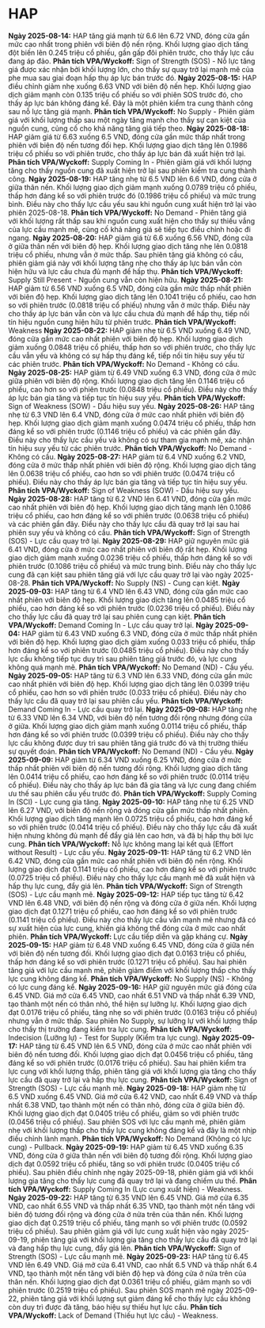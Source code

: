 # HAP

**Ngày 2025-08-14:** HAP tăng giá mạnh từ 6.6 lên 6.72 VND, đóng cửa gần mức cao nhất trong phiên với biên độ nến rộng. Khối lượng giao dịch tăng đột biến lên 0.245 triệu cổ phiếu, gần gấp đôi phiên trước, cho thấy lực cầu đang áp đảo. **Phân tích VPA/Wyckoff:** Sign of Strength (SOS) - Nỗ lực tăng giá được xác nhận bởi khối lượng lớn, cho thấy sự quay trở lại mạnh mẽ của phe mua sau giai đoạn hấp thụ áp lực bán trước đó.
**Ngày 2025-08-15:** HAP điều chỉnh giảm nhẹ xuống 6.63 VND với biên độ nến hẹp. Khối lượng giao dịch giảm mạnh còn 0.135 triệu cổ phiếu so với phiên SOS trước đó, cho thấy áp lực bán không đáng kể. Đây là một phiên kiểm tra cung thành công sau nỗ lực tăng giá mạnh. **Phân tích VPA/Wyckoff:** No Supply - Phiên giảm giá với khối lượng thấp sau một ngày tăng mạnh cho thấy sự cạn kiệt của nguồn cung, củng cố cho khả năng tăng giá tiếp theo.
**Ngày 2025-08-18:** HAP giảm giá từ 6.63 xuống 6.5 VND, đóng cửa gần mức thấp nhất trong phiên với biên độ nến tương đối hẹp. Khối lượng giao dịch tăng lên 0.1986 triệu cổ phiếu so với phiên trước, cho thấy áp lực bán đã xuất hiện trở lại. **Phân tích VPA/Wyckoff:** Supply Coming In - Phiên giảm giá với khối lượng tăng cho thấy nguồn cung đã xuất hiện trở lại sau phiên kiểm tra cung thành công.
**Ngày 2025-08-19:** HAP tăng nhẹ từ 6.5 VND lên 6.6 VND, đóng cửa ở giữa thân nến. Khối lượng giao dịch giảm mạnh xuống 0.0789 triệu cổ phiếu, thấp hơn đáng kể so với phiên trước đó (0.1986 triệu cổ phiếu) và mức trung bình. Điều này cho thấy lực cầu yếu sau khi nguồn cung xuất hiện trở lại vào phiên 2025-08-18. **Phân tích VPA/Wyckoff:** No Demand - Phiên tăng giá với khối lượng rất thấp sau khi nguồn cung xuất hiện cho thấy sự thiếu vắng của lực cầu mạnh mẽ, củng cố khả năng giá sẽ tiếp tục điều chỉnh hoặc đi ngang.
**Ngày 2025-08-20:** HAP giảm giá từ 6.6 xuống 6.56 VND, đóng cửa ở giữa thân nến với biên độ hẹp. Khối lượng giao dịch tăng nhẹ lên 0.0818 triệu cổ phiếu, nhưng vẫn ở mức thấp. Sau phiên tăng giá không có cầu, phiên giảm giá này với khối lượng tăng nhẹ cho thấy áp lực bán vẫn còn hiện hữu và lực cầu chưa đủ mạnh để hấp thụ. **Phân tích VPA/Wyckoff:** Supply Still Present - Nguồn cung vẫn còn hiện hữu.
**Ngày 2025-08-21:** HAP giảm từ 6.56 VND xuống 6.5 VND, đóng cửa gần mức thấp nhất phiên với biên độ hẹp. Khối lượng giao dịch tăng lên 0.1041 triệu cổ phiếu, cao hơn so với phiên trước (0.0818 triệu cổ phiếu) nhưng vẫn ở mức thấp. Điều này cho thấy áp lực bán vẫn còn và lực cầu chưa đủ mạnh để hấp thụ, tiếp nối tín hiệu nguồn cung hiện hữu từ phiên trước. **Phân tích VPA/Wyckoff:** Weakness
**Ngày 2025-08-22:** HAP giảm nhẹ từ 6.5 VND xuống 6.49 VND, đóng cửa gần mức cao nhất phiên với biên độ hẹp. Khối lượng giao dịch giảm xuống 0.0848 triệu cổ phiếu, thấp hơn so với phiên trước, cho thấy lực cầu vẫn yếu và không có sự hấp thụ đáng kể, tiếp nối tín hiệu suy yếu từ các phiên trước. **Phân tích VPA/Wyckoff:** No Demand - Không có cầu.
**Ngày 2025-08-25:** HAP giảm từ 6.49 VND xuống 6.3 VND, đóng cửa ở mức giữa phiên với biên độ rộng. Khối lượng giao dịch tăng lên 0.1146 triệu cổ phiếu, cao hơn so với phiên trước (0.0848 triệu cổ phiếu). Điều này cho thấy áp lực bán gia tăng và tiếp tục tín hiệu suy yếu. **Phân tích VPA/Wyckoff:** Sign of Weakness (SOW) - Dấu hiệu suy yếu.
**Ngày 2025-08-26:** HAP tăng nhẹ từ 6.3 VND lên 6.4 VND, đóng cửa ở mức cao nhất phiên với biên độ hẹp. Khối lượng giao dịch giảm mạnh xuống 0.0474 triệu cổ phiếu, thấp hơn đáng kể so với phiên trước (0.1146 triệu cổ phiếu) và các phiên gần đây. Điều này cho thấy lực cầu yếu và không có sự tham gia mạnh mẽ, xác nhận tín hiệu suy yếu từ các phiên trước. **Phân tích VPA/Wyckoff:** No Demand - Không có cầu.
**Ngày 2025-08-27:** HAP giảm từ 6.4 VND xuống 6.2 VND, đóng cửa ở mức thấp nhất phiên với biên độ rộng. Khối lượng giao dịch tăng lên 0.0638 triệu cổ phiếu, cao hơn so với phiên trước (0.0474 triệu cổ phiếu). Điều này cho thấy áp lực bán gia tăng và tiếp tục tín hiệu suy yếu. **Phân tích VPA/Wyckoff:** Sign of Weakness (SOW) - Dấu hiệu suy yếu.
**Ngày 2025-08-28:** HAP tăng từ 6.2 VND lên 6.41 VND, đóng cửa gần mức cao nhất phiên với biên độ hẹp. Khối lượng giao dịch tăng mạnh lên 0.1086 triệu cổ phiếu, cao hơn đáng kể so với phiên trước (0.0638 triệu cổ phiếu) và các phiên gần đây. Điều này cho thấy lực cầu đã quay trở lại sau hai phiên suy yếu và không có cầu. **Phân tích VPA/Wyckoff:** Sign of Strength (SOS) - Lực cầu quay trở lại.
**Ngày 2025-08-29:** HAP giữ nguyên mức giá 6.41 VND, đóng cửa ở mức cao nhất phiên với biên độ rất hẹp. Khối lượng giao dịch giảm mạnh xuống 0.0236 triệu cổ phiếu, thấp hơn đáng kể so với phiên trước (0.1086 triệu cổ phiếu) và mức trung bình. Điều này cho thấy lực cung đã cạn kiệt sau phiên tăng giá với lực cầu quay trở lại vào ngày 2025-08-28. **Phân tích VPA/Wyckoff:** No Supply (NS) - Cung cạn kiệt.
**Ngày 2025-09-03:** HAP tăng từ 6.4 VND lên 6.43 VND, đóng cửa gần mức cao nhất phiên với biên độ hẹp. Khối lượng giao dịch tăng lên 0.0485 triệu cổ phiếu, cao hơn đáng kể so với phiên trước (0.0236 triệu cổ phiếu). Điều này cho thấy lực cầu đã quay trở lại sau phiên cung cạn kiệt. **Phân tích VPA/Wyckoff:** Demand Coming In - Lực cầu quay trở lại.
**Ngày 2025-09-04:** HAP giảm từ 6.43 VND xuống 6.3 VND, đóng cửa ở mức thấp nhất phiên với biên độ hẹp. Khối lượng giao dịch giảm xuống 0.033 triệu cổ phiếu, thấp hơn đáng kể so với phiên trước (0.0485 triệu cổ phiếu). Điều này cho thấy lực cầu không tiếp tục duy trì sau phiên tăng giá trước đó, và lực cung không quá mạnh mẽ. **Phân tích VPA/Wyckoff:** No Demand (ND) - Cầu yếu.
**Ngày 2025-09-05:** HAP tăng từ 6.3 VND lên 6.33 VND, đóng cửa gần mức cao nhất phiên với biên độ hẹp. Khối lượng giao dịch tăng lên 0.0399 triệu cổ phiếu, cao hơn so với phiên trước (0.033 triệu cổ phiếu). Điều này cho thấy lực cầu đã quay trở lại sau phiên cầu yếu. **Phân tích VPA/Wyckoff:** Demand Coming In - Lực cầu quay trở lại.
**Ngày 2025-09-08:** HAP tăng nhẹ từ 6.33 VND lên 6.34 VND, với biên độ nến tương đối rộng nhưng đóng cửa ở giữa. Khối lượng giao dịch giảm mạnh xuống 0.0114 triệu cổ phiếu, thấp hơn đáng kể so với phiên trước (0.0399 triệu cổ phiếu). Điều này cho thấy lực cầu không được duy trì sau phiên tăng giá trước đó và thị trường thiếu sự quyết đoán. **Phân tích VPA/Wyckoff:** No Demand (ND) - Cầu yếu.
**Ngày 2025-09-09:** HAP giảm từ 6.34 VND xuống 6.25 VND, đóng cửa ở mức thấp nhất phiên với biên độ nến tương đối rộng. Khối lượng giao dịch tăng lên 0.0414 triệu cổ phiếu, cao hơn đáng kể so với phiên trước (0.0114 triệu cổ phiếu). Điều này cho thấy áp lực bán đã gia tăng và lực cung đang chiếm ưu thế sau phiên cầu yếu trước đó. **Phân tích VPA/Wyckoff:** Supply Coming In (SCI) - Lực cung gia tăng.
**Ngày 2025-09-10:** HAP tăng nhẹ từ 6.25 VND lên 6.27 VND, với biên độ nến rộng và đóng cửa gần mức thấp nhất phiên. Khối lượng giao dịch tăng mạnh lên 0.0725 triệu cổ phiếu, cao hơn đáng kể so với phiên trước (0.0414 triệu cổ phiếu). Điều này cho thấy lực cầu đã xuất hiện nhưng không đủ mạnh để đẩy giá lên cao hơn, và đã bị hấp thụ bởi lực cung. **Phân tích VPA/Wyckoff:** Nỗ lực không mang lại kết quả (Effort without Result) - Lực cầu yếu.
**Ngày 2025-09-11:** HAP tăng từ 6.2 VND lên 6.42 VND, đóng cửa gần mức cao nhất phiên với biên độ nến rộng. Khối lượng giao dịch đạt 0.1141 triệu cổ phiếu, cao hơn đáng kể so với phiên trước (0.0725 triệu cổ phiếu). Điều này cho thấy lực cầu mạnh mẽ đã xuất hiện và hấp thụ lực cung, đẩy giá lên. **Phân tích VPA/Wyckoff:** Sign of Strength (SOS) - Lực cầu mạnh mẽ.
**Ngày 2025-09-12:** HAP tiếp tục tăng từ 6.42 VND lên 6.48 VND, với biên độ nến rộng và đóng cửa ở giữa nến. Khối lượng giao dịch đạt 0.1271 triệu cổ phiếu, cao hơn đáng kể so với phiên trước (0.1141 triệu cổ phiếu). Điều này cho thấy lực cầu vẫn mạnh mẽ nhưng đã có sự xuất hiện của lực cung, khiến giá không thể đóng cửa ở mức cao nhất phiên. **Phân tích VPA/Wyckoff:** Lực cầu tiếp diễn và gặp kháng cự.
**Ngày 2025-09-15:** HAP giảm từ 6.48 VND xuống 6.45 VND, đóng cửa ở giữa nến với biên độ nến tương đối. Khối lượng giao dịch đạt 0.0163 triệu cổ phiếu, thấp hơn đáng kể so với phiên trước (0.1271 triệu cổ phiếu). Sau hai phiên tăng giá với lực cầu mạnh mẽ, phiên giảm điểm với khối lượng thấp cho thấy lực cung không đáng kể. **Phân tích VPA/Wyckoff:** No Supply (NS) - Không có lực cung đáng kể.
**Ngày 2025-09-16:** HAP giữ nguyên mức giá đóng cửa 6.45 VND. Giá mở cửa 6.45 VND, cao nhất 6.51 VND và thấp nhất 6.39 VND, tạo thành một nến có thân nhỏ, thể hiện sự lưỡng lự. Khối lượng giao dịch đạt 0.0176 triệu cổ phiếu, tăng nhẹ so với phiên trước (0.0163 triệu cổ phiếu) nhưng vẫn ở mức thấp. Sau phiên No Supply, sự lưỡng lự với khối lượng thấp cho thấy thị trường đang kiểm tra lực cung. **Phân tích VPA/Wyckoff:** Indecision (Lưỡng lự) - Test for Supply (Kiểm tra lực cung).
**Ngày 2025-09-17:** HAP tăng từ 6.45 VND lên 6.5 VND, đóng cửa ở mức cao nhất phiên với biên độ nến tương đối. Khối lượng giao dịch đạt 0.0456 triệu cổ phiếu, tăng đáng kể so với phiên trước (0.0176 triệu cổ phiếu). Sau hai phiên kiểm tra lực cung với khối lượng thấp, phiên tăng giá với khối lượng gia tăng cho thấy lực cầu đã quay trở lại và hấp thụ lực cung. **Phân tích VPA/Wyckoff:** Sign of Strength (SOS) - Lực cầu mạnh mẽ.
**Ngày 2025-09-18:** HAP giảm nhẹ từ 6.5 VND xuống 6.45 VND. Giá mở cửa 6.42 VND, cao nhất 6.49 VND và thấp nhất 6.38 VND, tạo thành một nến có thân nhỏ, đóng cửa ở giữa biên độ. Khối lượng giao dịch đạt 0.0405 triệu cổ phiếu, giảm so với phiên trước (0.0456 triệu cổ phiếu). Sau phiên SOS với lực cầu mạnh mẽ, phiên giảm nhẹ với khối lượng thấp cho thấy lực cung không đáng kể và đây là một nhịp điều chỉnh lành mạnh. **Phân tích VPA/Wyckoff:** No Demand (Không có lực cung) - Pullback.
**Ngày 2025-09-19:** HAP giảm từ 6.45 VND xuống 6.35 VND, đóng cửa ở giữa thân nến với biên độ tương đối rộng. Khối lượng giao dịch đạt 0.0592 triệu cổ phiếu, tăng so với phiên trước (0.0405 triệu cổ phiếu). Sau phiên điều chỉnh nhẹ ngày 2025-09-18, phiên giảm giá với khối lượng gia tăng cho thấy lực cung đã quay trở lại và đang chiếm ưu thế. **Phân tích VPA/Wyckoff:** Supply Coming In (Lực cung xuất hiện) - Weakness.
**Ngày 2025-09-22:** HAP tăng từ 6.35 VND lên 6.45 VND. Giá mở cửa 6.35 VND, cao nhất 6.55 VND và thấp nhất 6.35 VND, tạo thành một nến tăng với biên độ tương đối rộng và đóng cửa ở nửa trên của thân nến. Khối lượng giao dịch đạt 0.2519 triệu cổ phiếu, tăng mạnh so với phiên trước (0.0592 triệu cổ phiếu). Sau phiên giảm giá với lực cung xuất hiện vào ngày 2025-09-19, phiên tăng giá với khối lượng gia tăng cho thấy lực cầu đã quay trở lại và đang hấp thụ lực cung, đẩy giá lên. **Phân tích VPA/Wyckoff:** Sign of Strength (SOS) - Lực cầu mạnh mẽ.
**Ngày 2025-09-23:** HAP tăng từ 6.45 VND lên 6.49 VND. Giá mở cửa 6.41 VND, cao nhất 6.5 VND và thấp nhất 6.4 VND, tạo thành một nến tăng với biên độ hẹp và đóng cửa ở nửa trên của thân nến. Khối lượng giao dịch đạt 0.0361 triệu cổ phiếu, giảm mạnh so với phiên trước (0.2519 triệu cổ phiếu). Sau phiên SOS mạnh mẽ ngày 2025-09-22, phiên tăng giá với khối lượng sụt giảm đáng kể cho thấy lực cầu không còn duy trì được đà tăng, báo hiệu sự thiếu hụt lực cầu. **Phân tích VPA/Wyckoff:** Lack of Demand (Thiếu hụt lực cầu) - Weakness.
